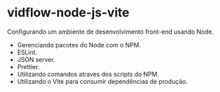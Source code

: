 # vidflow-node-js-vite
Configurando um ambiente de desenvolvimento front-end usando Node.

- Gerenciando pacotes do Node com o NPM.
- ESLint.
- JSON server.
- Prettier.
- Utilizando comandos atraves dos scripts do NPM.
- Utilizando o Vite para consumir dependências de produção.
